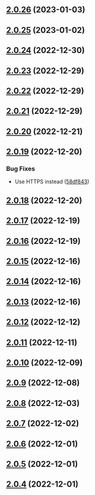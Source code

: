 ## [2.0.26](https://github.com/tweetback/tweetback-canonical/compare/v2.0.25...v2.0.26) (2023-01-03)

## [2.0.25](https://github.com/tweetback/tweetback-canonical/compare/v2.0.24...v2.0.25) (2023-01-02)

## [2.0.24](https://github.com/tweetback/tweetback-canonical/compare/v2.0.23...v2.0.24) (2022-12-30)

## [2.0.23](https://github.com/tweetback/tweetback-canonical/compare/v2.0.22...v2.0.23) (2022-12-29)

## [2.0.22](https://github.com/tweetback/tweetback-canonical/compare/v2.0.21...v2.0.22) (2022-12-29)

## [2.0.21](https://github.com/tweetback/tweetback-canonical/compare/v2.0.20...v2.0.21) (2022-12-29)

## [2.0.20](https://github.com/tweetback/tweetback-canonical/compare/v2.0.19...v2.0.20) (2022-12-21)

## [2.0.19](https://github.com/tweetback/tweetback-canonical/compare/v2.0.18...v2.0.19) (2022-12-20)


### Bug Fixes

* Use HTTPS instead ([58df843](https://github.com/tweetback/tweetback-canonical/commit/58df8434f8da1d2da821bd1b3e5540a10aba2759))

## [2.0.18](https://github.com/tweetback/tweetback-canonical/compare/v2.0.17...v2.0.18) (2022-12-20)

## [2.0.17](https://github.com/tweetback/tweetback-canonical/compare/v2.0.16...v2.0.17) (2022-12-19)

## [2.0.16](https://github.com/tweetback/tweetback-canonical/compare/v2.0.15...v2.0.16) (2022-12-19)

## [2.0.15](https://github.com/tweetback/tweetback-canonical/compare/v2.0.14...v2.0.15) (2022-12-16)

## [2.0.14](https://github.com/tweetback/tweetback-canonical/compare/v2.0.13...v2.0.14) (2022-12-16)

## [2.0.13](https://github.com/tweetback/tweetback-canonical/compare/v2.0.12...v2.0.13) (2022-12-16)

## [2.0.12](https://github.com/tweetback/tweetback-canonical/compare/v2.0.11...v2.0.12) (2022-12-12)

## [2.0.11](https://github.com/tweetback/tweetback-canonical/compare/v2.0.10...v2.0.11) (2022-12-11)

## [2.0.10](https://github.com/tweetback/tweetback-canonical/compare/v2.0.9...v2.0.10) (2022-12-09)

## [2.0.9](https://github.com/tweetback/tweetback-canonical/compare/v2.0.8...v2.0.9) (2022-12-08)

## [2.0.8](https://github.com/tweetback/tweetback-canonical/compare/v2.0.7...v2.0.8) (2022-12-03)

## [2.0.7](https://github.com/tweetback/tweetback-canonical/compare/v2.0.6...v2.0.7) (2022-12-02)

## [2.0.6](https://github.com/tweetback/tweetback-canonical/compare/v2.0.5...v2.0.6) (2022-12-01)

## [2.0.5](https://github.com/tweetback/tweetback-canonical/compare/v2.0.4...v2.0.5) (2022-12-01)

## [2.0.4](https://github.com/tweetback/tweetback-canonical/compare/v2.0.3...v2.0.4) (2022-12-01)
